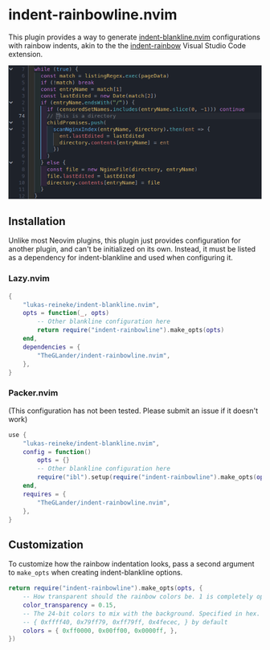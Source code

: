 # indent-rainbowline.nvim

This plugin provides a way to generate [indent-blankline.nvim](https://github.com/lukas-reineke/indent-blankline.nvim/) configurations with rainbow indents, akin to the the [indent-rainbow](https://marketplace.visualstudio.com/items?itemName=oderwat.indent-rainbow) Visual Studio Code extension.

![](./screenshot.png)

## Installation

Unlike most Neovim plugins, this plugin just provides configuration for another plugin, and can't be initialized on its own. Instead, it must be listed as a dependency for indent-blankline and used when configuring it.

### Lazy.nvim

```lua
{
	"lukas-reineke/indent-blankline.nvim",
	opts = function(_, opts)
		-- Other blankline configuration here
		return require("indent-rainbowline").make_opts(opts)
	end,
	dependencies = {
		"TheGLander/indent-rainbowline.nvim",
	},
}
```

### Packer.nvim

(This configuration has not been tested. Please submit an issue if it doesn't work)

```lua
use {
	"lukas-reineke/indent-blankline.nvim",
	config = function()
		opts = {}
		-- Other blankline configuration here
		require("ibl").setup(require("indent-rainbowline").make_opts(opts))
	end,
	requires = {
		"TheGLander/indent-rainbowline.nvim",
	},
}
```

## Customization

To customize how the rainbow indentation looks, pass a second argument to `make_opts` when creating indent-blankline options.

```lua
return require("indent-rainbowline").make_opts(opts, {
	-- How transparent should the rainbow colors be. 1 is completely opaque, 0 is invisible. 0.07 by default
	color_transparency = 0.15,
	-- The 24-bit colors to mix with the background. Specified in hex.
	-- { 0xffff40, 0x79ff79, 0xff79ff, 0x4fecec, } by default
	colors = { 0xff0000, 0x00ff00, 0x0000ff, },
})
```

